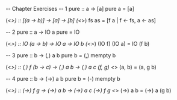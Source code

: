 -- Chapter Exercises
-- 1
pure :: a -> [a]
pure a = [a]

(<*>) :: [(a -> b)] -> [a] -> [b]
(<*>) fs as = [f a | f <- fs, a <- as]

-- 2
pure :: a -> IO a
pure = IO

(<*>) :: IO (a -> b) -> IO a -> IO b
(<*>) (IO f) (IO a) = IO (f b)

-- 3
pure :: b -> (,) a b
pure b = (,) mempty b

(<*>) :: (,) f (b -> c) -> (,) a b -> (,) a c
(f, g) <*> (a, b) = (a, g b)

-- 4
pure :: b -> (->) a b
pure b = (-) mempty b

(<*>) :: (->) f g -> (->) a b -> (->) a c
(->) f g <*> (->) a b = (->) a (g b)

